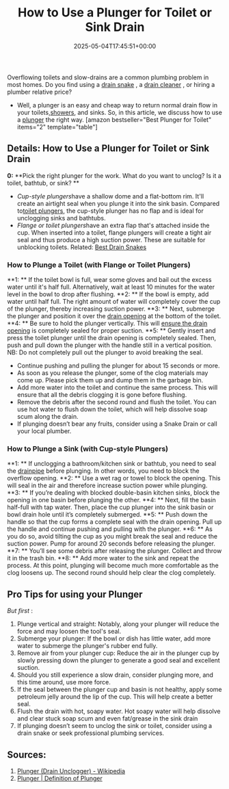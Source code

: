 ﻿---
layout: post
title: How to Use a Plunger for Toilet or Sink Drain
date: '2025-05-04T17:45:51+00:00'
categories:
- Drains
- Guide
tags: []
slug: /how-to-use-a-plunger/
lastmod: 2025-05-07T12:21:28+03:00
---

Overflowing toilets and slow-drains are a common plumbing problem in most homes. Do you find using a
[drain snake](https://pestpolicy.com/how-to-snake-a-drain/)
, a
[drain cleaner](https://pestpolicy.com/best-drain-cleaner//)
, or hiring a plumber relative price?
- Well, a plunger is an easy and cheap way to return normal drain flow in your toilets,[showers](https://pestpolicy.com/how-to-unclog-a-shower-drain-full-of-hair/), and sinks.
So, in this article, we discuss how to use a
[plunger](https://en.wikipedia.org/wiki/Plunger)
the right way.
[amazon bestseller="Best Plunger for Toilet" items="2" template="table"]
## Details: How to Use a Plunger for Toilet or Sink Drain
**0:**
**Pick the right plunger for the work. What do you want to unclog? Is it a toilet, bathtub, or sink? **
- *Cup-style plungers*have a shallow dome and a flat-bottom rim. It'll create an airtight seal when you plunge it into the sink basin. Compared to[toilet plungers](https://pestpolicy.com/how-to-unclog-a-toilet-without-a-plunger/), the cup-style plunger has no flap and is ideal for unclogging sinks and bathtubs.
- *Flange or toilet plungers*have an extra flap that's attached inside the cup. When inserted into a toilet, flange plungers will create a tight air seal and thus produce a high suction power. These are suitable for unblocking toilets.
Related:
[Best Drain Snakes](https://pestpolicy.com/best-drain-snakes/)
### How to Plunge a Toilet (with Flange or Toilet Plungers)
**1: **
If the toilet bowl is full, wear some gloves and bail out the excess water until it's half full. Alternatively, wait at least 10 minutes for the water level in the bowl to drop after flushing.
**2: **
If the bowl is empty, add water until half full. The right amount of water will completely cover the cup of the plunger, thereby increasing suction power.
**3: **
Next, submerge the plunger and position it over the
[drain opening](https://pestpolicy.com/pure-lye-drain-opener-review/)
at the bottom of the toilet.
**4: **
Be sure to hold the plunger vertically. This will
[ensure the drain opening](https://pestpolicy.com/xionlab-safer-drain-opener-review/)
is completely sealed for proper suction.
**5: **
Gently insert and press the toilet plunger until the drain opening is completely sealed. Then, push and pull down the plunger with the handle still in a vertical position.
NB: Do not completely pull out the plunger to avoid breaking the seal.
- Continue pushing and pulling the plunger for about 15 seconds or more.
- As soon as you release the plunger, some of the clog materials may come up. Please pick them up and dump them in the garbage bin.
- Add more water into the toilet and continue the same process. This will ensure that all the debris clogging it is gone before flushing.
- Remove the debris after the second round and flush the toilet. You can use hot water to flush down the toilet, which will help dissolve soap scum along the drain.
- If plunging doesn’t bear any fruits, consider using a Snake Drain or call your local plumber.
### How to Plunge a Sink (with Cup-style Plungers)
**1: **
If unclogging a bathroom/kitchen sink or bathtub, you need to seal the
[drainpipe](https://pestpolicy.com/sink-not-draining-but-pipes-clear/)
before plunging. In other words, you need to block the overflow opening.
**2: **
Use a wet rag or towel to block the opening. This will seal in the air and therefore increase suction power while plunging.
**3: **
If you’re dealing with blocked double-basin kitchen sinks, block the opening in one basin before plunging the other.
**4: **
Next, fill the basin half-full with tap water. Then, place the cup plunger into the sink basin or bowl drain hole until it’s completely submerged.
**5: **
Push down the handle so that the cup forms a complete seal with the drain opening. Pull up the handle and continue pushing and pulling with the plunger.
**6: **
As you do so, avoid tilting the cup as you might break the seal and reduce the suction power. Pump for around 20 seconds before releasing the plunger.
**7: **
You’ll see some debris after releasing the plunger. Collect and throw it in the trash bin.
**8: **
Add more water to the sink and repeat the process. At this point, plunging will become much more comfortable as the clog loosens up. The second round should help clear the clog completely.
## Pro Tips for using your Plunger
*But first*
:
1. Plunge vertical and straight: Notably, along your plunger will reduce the force and may loosen the tool's seal.
2. Submerge your plunger: If the bowl or dish has little water, add more water to submerge the plunger's rubber end fully.
3. Remove air from your plunger cup: Reduce the air in the plunger cup by slowly pressing down the plunger to generate a good seal and excellent suction.
1. Should you still experience a slow drain, consider plunging more, and this time around, use more force.
2. If the seal between the plunger cup and basin is not healthy, apply some petroleum jelly around the lip of the cup. This will help create a better seal.
3. Flush the drain with hot, soapy water. Hot soapy water will help dissolve and clear stuck soap scum and even fat/grease in the sink drain
4. If plunging doesn’t seem to unclog the sink or toilet, consider using a drain snake or seek professional plumbing services.
## **Sources:**
1. [Plunger (Drain Unclogger) - Wikipedia](https://en.wikipedia.org/wiki/Plunger)
2. [Plunger | Definition of Plunger](https://www.merriam-webster.com/dictionary/plunger)